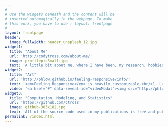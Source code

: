 ```yaml
---
#
# Use the widgets beneath and the content will be
# inserted automagically in the webpage. To make
# this work, you have to use › layout: frontpage
#
layout: frontpage
header:
  image_fullwidth: header_unsplash_12.jpg
widget1:
  title: "About Me"
  url: 'http://codytross.com/about-me/'
  image: profilepicSmall.jpg
  text: 'A little bit about me, where I have been, my research, hobbies, and interests...'
widget2:
  title: "Art"
  url: 'http://phlow.github.io/feeling-responsive/info/'
  text: '<em>Feeling Responsive</em> is heavily customizable.<br/>1. Language-Support :)<br/>2. Optimized for speed and it&#39;s responsive.<br/>3. Built on <a href="http://foundation.zurb.com/">Foundation Framework</a>.<br/>4. Seven different Headers.<br/>5. Customizable navigation, footer,...'
  video: '<a href="#" data-reveal-id="videoModal"><img src="http://phlow.github.io/feeling-responsive/images/start-video-feeling-responsive-302x182.jpg" width="302" height="182" alt=""/></a>'
widget3:
  title: "Computation, Modeling, and Statistics"
  url: 'https://github.com/ctross'
  image: github-303x182.jpg
  text: 'All of the source code used in my publications is free and publically available. Make it your own and do with it what you want. Grab your copy or clone whole projects at GitHub. Let me know what you use it for via Twitter <a href="http://twitter.com/mindismoving">@mindismoving</a>.'
permalink: /index.html
---
```


